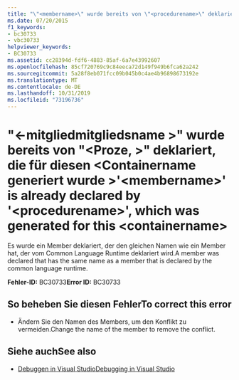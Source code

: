 ```yaml
---
title: "\"<membername>\" wurde bereits von \"<procedurename>\" deklariert, das für diesen <containername> generiert wurde."
ms.date: 07/20/2015
f1_keywords:
- bc30733
- vbc30733
helpviewer_keywords:
- BC30733
ms.assetid: cc28394d-fdf6-4883-85af-6a7e43992607
ms.openlocfilehash: 85cf720769c9c84eeca72d149f949b6fca62a242
ms.sourcegitcommit: 5a28f8eb071fcc09b045b0c4ae4b96898673192e
ms.translationtype: MT
ms.contentlocale: de-DE
ms.lasthandoff: 10/31/2019
ms.locfileid: "73196736"
---
```

# <a name="membername-is-already-declared-by-procedurename-which-was-generated-for-this-containername"></a><span data-ttu-id="0cb1f-102">"\<-mitgliedmitgliedsname >" wurde bereits von "\<Proze, >" deklariert, die für diesen \<Containername generiert wurde ></span><span class="sxs-lookup"><span data-stu-id="0cb1f-102">'\<membername>' is already declared by '\<procedurename>', which was generated for this \<containername></span></span>

<span data-ttu-id="0cb1f-103">Es wurde ein Member deklariert, der den gleichen Namen wie ein Member hat, der vom Common Language Runtime deklariert wird.</span><span class="sxs-lookup"><span data-stu-id="0cb1f-103">A member was declared that has the same name as a member that is declared by the common language runtime.</span></span>

<span data-ttu-id="0cb1f-104">**Fehler-ID:** BC30733</span><span class="sxs-lookup"><span data-stu-id="0cb1f-104">**Error ID:** BC30733</span></span>

## <a name="to-correct-this-error"></a><span data-ttu-id="0cb1f-105">So beheben Sie diesen Fehler</span><span class="sxs-lookup"><span data-stu-id="0cb1f-105">To correct this error</span></span>

- <span data-ttu-id="0cb1f-106">Ändern Sie den Namen des Members, um den Konflikt zu vermeiden.</span><span class="sxs-lookup"><span data-stu-id="0cb1f-106">Change the name of the member to remove the conflict.</span></span>

## <a name="see-also"></a><span data-ttu-id="0cb1f-107">Siehe auch</span><span class="sxs-lookup"><span data-stu-id="0cb1f-107">See also</span></span>

- [<span data-ttu-id="0cb1f-108">Debuggen in Visual Studio</span><span class="sxs-lookup"><span data-stu-id="0cb1f-108">Debugging in Visual Studio</span></span>](/visualstudio/debugger/debugger-feature-tour)
